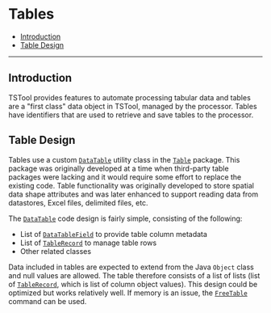 # Tables #

* [Introduction](#introduction)
* [Table Design](#table-design)

-------

## Introduction ##

TSTool provides features to automate processing tabular data and tables are a "first class" data object in TSTool,
managed by the processor.
Tables have identifiers that are used to retrieve and save tables to the processor.

## Table Design ##

Tables use a custom
[`DataTable`](https://github.com/OpenWaterFoundation/cdss-lib-common-java/tree/master/src/RTi/Util/Table/DataTable.java)
utility class in the
[`Table`](https://github.com/OpenWaterFoundation/cdss-lib-common-java/tree/master/src/RTi/Util/Table) package.
This package was originally developed at a time when third-party table packages were lacking and it would
require some effort to replace the existing code.
Table functionality was originally developed to store spatial data shape attributes and was later
enhanced to support reading data from datastores, Excel files, delimited files, etc.

The [`DataTable`](https://github.com/OpenWaterFoundation/cdss-lib-common-java/tree/master/src/RTi/Util/Table/DataTable.java)
code design is fairly simple, consisting of the following:

* List of [`DataTableField`](https://github.com/OpenWaterFoundation/cdss-lib-common-java/blob/master/src/RTi/Util/Table/TableField.java) to provide table column metadata
* List of [`TableRecord`](https://github.com/OpenWaterFoundation/cdss-lib-common-java/blob/master/src/RTi/Util/Table/TableRecord.java) to manage table rows
* Other related classes

Data included in tables are expected to extend from the Java `Object` class and null values are allowed.
The table therefore consists of a list of lists (list of
[`TableRecord`](https://github.com/OpenWaterFoundation/cdss-lib-common-java/blob/master/src/RTi/Util/Table/TableRecord.java),
which is list of column object values).
This design could be optimized but works relatively well.
If memory is an issue, the [`FreeTable`](http://learn.openwaterfoundation.org/cdss-app-tstool-doc-user/command-ref/FreeTable/FreeTable/)
command can be used.
